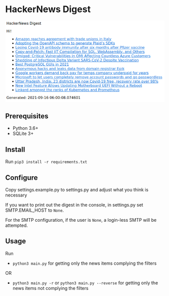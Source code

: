 # HackerNews Digest

![Email Digest Example](./screenshots/digest_example.png)

## Prerequisites

* Python 3.6+
* SQLite 3+

## Install

Run `pip3 install -r requirements.txt`

## Configure

Copy settings.example.py to settings.py and adjust what you think is necessary

If you want to print out the digest in the console, in settings.py set SMTP.EMAIL_HOST to `None`.

For the SMTP configuration, if the user is `None`, a login-less SMTP will be attempted.

## Usage

Run

* `python3 main.py` for getting only the news items complying the filters

OR

* `python3 main.py -r` or `python3 main.py --reverse` for getting only the news items not complying the filters
